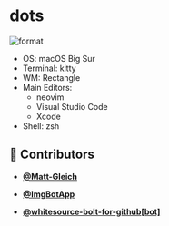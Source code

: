 <!-- DO NOT REMOVE - contributor_list:data:start:["Matt-Gleich", "ImgBotApp", "whitesource-bolt-for-github[bot]"]:end -->

# dots

![format](https://github.com/Matt-Gleich/dots/workflows/format/badge.svg)

- OS: macOS Big Sur
- Terminal: kitty
- WM: Rectangle
- Main Editors:
  - neovim
  - Visual Studio Code
  - Xcode
- Shell: zsh

<!-- DO NOT REMOVE - contributor_list:start -->
## 👥 Contributors


- **[@Matt-Gleich](https://github.com/Matt-Gleich)**

- **[@ImgBotApp](https://github.com/ImgBotApp)**

- **[@whitesource-bolt-for-github[bot]](https://github.com/apps/whitesource-bolt-for-github)**

<!-- DO NOT REMOVE - contributor_list:end -->
